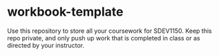 # workbook-template

Use this repository to store all your coursework for SDEV1150. Keep this repo private, and only push up work that is completed in class or as directed by your instructor.

